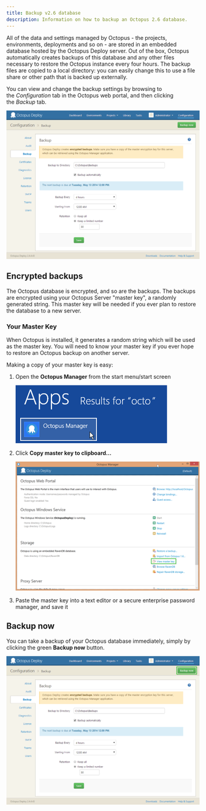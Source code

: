 ```yaml
---
title: Backup v2.6 database
description: Information on how to backup an Octopus 2.6 database.
---
```


All of the data and settings managed by Octopus - the projects, environments, deployments and so on - are stored in an embedded database hosted by the Octopus Deploy server. Out of the box, Octopus automatically creates backups of this database and any other files necessary to restore the Octopus instance every four hours. The backup files are copied to a local directory: you can easily change this to use a file share or other path that is backed up externally.

You can view and change the backup settings by browsing to the *Configuration* tab in the Octopus web portal, and then clicking the *Backup* tab.

![](/docs/images/backup-2.6/3277492.png "width=500")

## Encrypted backups

The Octopus database is encrypted, and so are the backups. The backups are encrypted using your Octopus Server "master key", a randomly generated string. This master key will be needed if you ever plan to restore the database to a new server.

### Your Master Key

When Octopus is installed, it generates a random string which will be used as the master key. You will need to know your master key if you ever hope to restore an Octopus backup on another server.

Making a copy of your master key is easy:

1. Open the **Octopus Manager** from the start menu/start screen

   ![](/docs/images/backup-2.6/3277161.png "width=500")
   
2. Click **Copy master key to clipboard...**

   ![](/docs/images/backup-2.6/3277158.png "width=500")
   
3. Paste the master key into a text editor or a secure enterprise password manager, and save it

## Backup now

You can take a backup of your Octopus database immediately, simply by clicking the green **Backup now** button.

![](/docs/images/backup-2.6/3277490.png "width=500")
